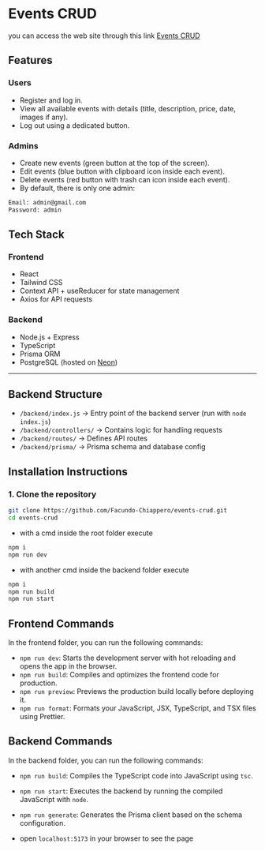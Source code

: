# Events CRUD

you can access the web site through this link [Events CRUD](https://events-crud.netlify.app/)

## Features

### Users

- Register and log in.
- View all available events with details (title, description, price, date, images if any).
- Log out using a dedicated button.

### Admins

- Create new events (green button at the top of the screen).
- Edit events (blue button with clipboard icon inside each event).
- Delete events (red button with trash can icon inside each event).
- By default, there is only one admin:

```bash
Email: admin@gmail.com
Password: admin
```

## Tech Stack

### Frontend

- React
- Tailwind CSS
- Context API + useReducer for state management
- Axios for API requests

### Backend

- Node.js + Express
- TypeScript
- Prisma ORM
- PostgreSQL (hosted on [Neon](https://neon.tech))

---

## Backend Structure

- `/backend/index.js` → Entry point of the backend server (run with `node index.js`)
- `/backend/controllers/` → Contains logic for handling requests
- `/backend/routes/` → Defines API routes
- `/backend/prisma/` → Prisma schema and database config

## Installation Instructions

### 1. Clone the repository

```bash
git clone https://github.com/Facundo-Chiappero/events-crud.git
cd events-crud
```

- with a cmd inside the root folder execute

```bash
npm i
npm run dev
```

- with another cmd inside the backend folder execute

```bash
npm i
npm run build
npm run start
```

## Frontend Commands

In the frontend folder, you can run the following commands:

- `npm run dev`: Starts the development server with hot reloading and opens the app in the browser.
- `npm run build`: Compiles and optimizes the frontend code for production.
- `npm run preview`: Previews the production build locally before deploying it.
- `npm run format`: Formats your JavaScript, JSX, TypeScript, and TSX files using Prettier.

## Backend Commands

In the backend folder, you can run the following commands:

- `npm run build`: Compiles the TypeScript code into JavaScript using `tsc`.
- `npm run start`: Executes the backend by running the compiled JavaScript with `node`.
- `npm run generate`: Generates the Prisma client based on the schema configuration.

- open `localhost:5173` in your browser to see the page

